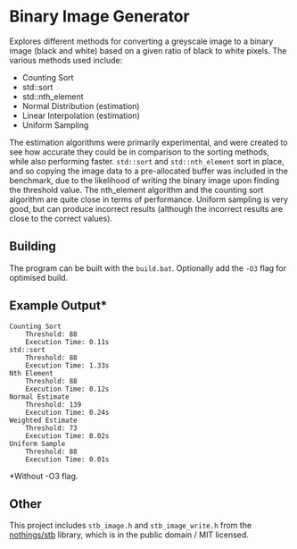 # Binary Image Generator

Explores different methods for converting a greyscale image to a binary image (black and white) based on a given ratio of black to white pixels. The various methods used include:

- Counting Sort
- std::sort
- std::nth_element
- Normal Distribution (estimation)
- Linear Interpolation (estimation)
- Uniform Sampling

The estimation algorithms were primarily experimental, and were created to see how accurate they could be in comparison to the sorting methods, while also performing faster. `std::sort` and `std::nth_element` sort in place, and so copying the image data to a pre-allocated buffer was included in the benchmark, due to the likelihood of writing the binary image upon finding the threshold value. The nth_element algorithm and the counting sort algorithm are quite close in terms of performance. Uniform sampling is very good, but can produce incorrect results (although the incorrect results are close to the correct values).

## Building

The program can be built with the `build.bat`. Optionally add the `-O3` flag for optimised build.

## Example Output*

```
Counting Sort
    Threshold: 88
    Execution Time: 0.11s
std::sort
    Threshold: 88
    Execution Time: 1.33s
Nth Element
    Threshold: 88
    Execution Time: 0.12s
Normal Estimate
    Threshold: 139
    Execution Time: 0.24s
Weighted Estimate
    Threshold: 73
    Execution Time: 0.02s
Uniform Sample
    Threshold: 88
    Execution Time: 0.01s
```

*Without -O3 flag.

## Other

This project includes `stb_image.h` and `stb_image_write.h` from the [nothings/stb](https://github.com/nothings/stb) library, which is in the public domain / MIT licensed.